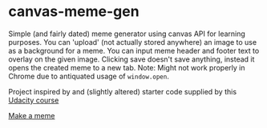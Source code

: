 # canvas-meme-gen

Simple (and fairly dated) meme generator using canvas API for learning purposes. You can 'upload' (not actually stored anywhere) an image to use as a background for a meme. You can input meme header and footer text to overlay on the given image. Clicking save doesn't save anything, instead it opens the created meme to a new tab. Note: Might not work properly in Chrome due to antiquated usage of `window.open`.

Project inspired by and (slightly altered) starter code supplied by this [Udacity course](https://classroom.udacity.com/courses/ud292)

[Make a meme](https://l0rdcafe.github.io/canvas-meme-gen/)
